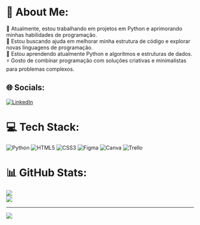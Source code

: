 # 💫 About Me:
🔭 Atualmente, estou trabalhando em projetos em Python e aprimorando minhas habilidades de programação.<br>🤝 Estou buscando ajuda em melhorar minha estrutura de código e explorar novas linguagens de programação.<br>🌱 Estou aprendendo atualmente Python e algoritmos e estruturas de dados.<br>⚡ Gosto de combinar programação com soluções criativas e minimalistas para problemas complexos.


## 🌐 Socials:
[![LinkedIn](https://img.shields.io/badge/LinkedIn-%230077B5.svg?logo=linkedin&logoColor=white)](https://www.linkedin.com/in/caio-vinícius-c-amaral/)

# 💻 Tech Stack:
![Python](https://img.shields.io/badge/python-3670A0?style=for-the-badge&logo=python&logoColor=ffdd54) ![HTML5](https://img.shields.io/badge/html5-%23E34F26.svg?style=for-the-badge&logo=html5&logoColor=white) ![CSS3](https://img.shields.io/badge/css3-%231572B6.svg?style=for-the-badge&logo=css3&logoColor=white) ![Figma](https://img.shields.io/badge/figma-%23F24E1E.svg?style=for-the-badge&logo=figma&logoColor=white) ![Canva](https://img.shields.io/badge/Canva-%2300C4CC.svg?style=for-the-badge&logo=Canva&logoColor=white) ![Trello](https://img.shields.io/badge/Trello-%23026AA7.svg?style=for-the-badge&logo=Trello&logoColor=white)
# 📊 GitHub Stats:
![](https://github-readme-stats.vercel.app/api?username=Caio-Vinicius-CA&theme=tokyonight&hide_border=false&include_all_commits=false&count_private=false)<br/>
![](https://github-readme-streak-stats.herokuapp.com/?user=Caio-Vinicius-CA&theme=tokyonight&hide_border=false)<br/>


---
[![](https://visitcount.itsvg.in/api?id=Caio-Vinicius-CA&icon=0&color=0)](https://visitcount.itsvg.in)

<!-- Proudly created with GPRM ( https://gprm.itsvg.in ) -->
